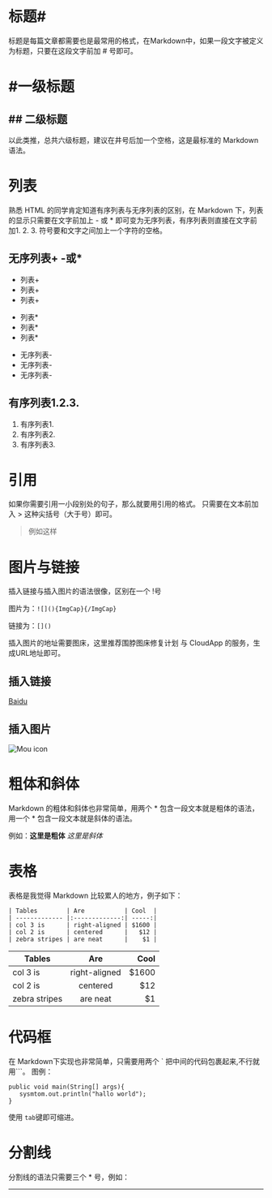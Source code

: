 # 标题#
标题是每篇文章都需要也是最常用的格式，在Markdown中，如果一段文字被定义为标题，只要在这段文字前加 # 号即可。
# #一级标题
## ## 二级标题

以此类推，总共六级标题，建议在井号后加一个空格，这是最标准的 Markdown 语法。

# 列表
熟悉 HTML 的同学肯定知道有序列表与无序列表的区别，在 Markdown 下，列表的显示只需要在文字前加上 - 或 * 即可变为无序列表，有序列表则直接在文字前加1. 2. 3. 符号要和文字之间加上一个字符的空格。
## 无序列表+ -或*
+ 列表+
+ 列表+
+ 列表+

* 列表*
* 列表*
* 列表*

- 无序列表-
- 无序列表-
- 无序列表-

## 有序列表1.2.3.
1. 有序列表1.
2. 有序列表2.
3. 有序列表3.

# 引用
如果你需要引用一小段别处的句子，那么就要用引用的格式。 
只需要在文本前加入 > 这种尖括号（大于号）即可。
> 例如这样

# 图片与链接
插入链接与插入图片的语法很像，区别在一个 !号

图片为：`![](){ImgCap}{/ImgCap}`

链接为：`[]()`

插入图片的地址需要图床，这里推荐围脖图床修复计划 与 CloudApp 的服务，生成URL地址即可。
## 插入链接
[Baidu](www.baidu.com)
## 插入图片
![Mou icon](http://mouapp.com/Mou_128.png)

# 粗体和斜体
Markdown 的粗体和斜体也非常简单，用两个 * 包含一段文本就是粗体的语法，用一个 * 包含一段文本就是斜体的语法。

例如：**这里是粗体** *这里是斜体*

# 表格
表格是我觉得 Markdown 比较累人的地方，例子如下：
```
| Tables        | Are           | Cool  |
| ------------- |:-------------:| -----:|
| col 3 is      | right-aligned | $1600 |
| col 2 is      | centered      |   $12 |
| zebra stripes | are neat      |    $1 |
```

| Tables        | Are           | Cool  |
| ------------- |:-------------:| -----:|
| col 3 is      | right-aligned | $1600 |
| col 2 is      | centered      |   $12 |
| zebra stripes | are neat      |    $1 |

# 代码框
在 Markdown下实现也非常简单，只需要用两个 ` 把中间的代码包裹起来,不行就用```。
图例：
```
public void main(String[] args){           
   sysmtom.out.println("hallo world"); 
}
```

使用 `tab`键即可缩进。

# 分割线
分割线的语法只需要三个 * 号，例如：

***

